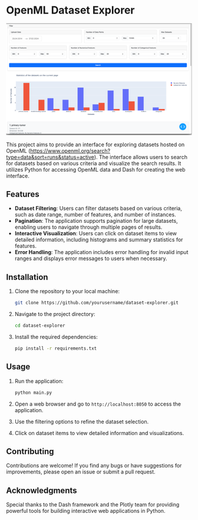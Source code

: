 # OpenML Dataset Explorer

![OpenML Logo](picture/Screenshot.png)

This project aims to provide an interface for exploring datasets hosted on OpenML (https://www.openml.org/search?type=data&sort=runs&status=active). The interface allows users to search for datasets based on various criteria and visualize the search results. It utilizes Python for accessing OpenML data and Dash for creating the web interface.

## Features

- **Dataset Filtering**: Users can filter datasets based on various criteria, such as date range, number of features, and number of instances.
- **Pagination**: The application supports pagination for large datasets, enabling users to navigate through multiple pages of results.
- **Interactive Visualization**: Users can click on dataset items to view detailed information, including histograms and summary statistics for features.
- **Error Handling**: The application includes error handling for invalid input ranges and displays error messages to users when necessary.

## Installation

1. Clone the repository to your local machine:

    ```bash
    git clone https://github.com/yourusername/dataset-explorer.git
    ```

2. Navigate to the project directory:

    ```bash
    cd dataset-explorer
    ```

3. Install the required dependencies:

    ```bash
    pip install -r requirements.txt
    ```

## Usage

1. Run the application:

    ```bash
    python main.py
    ```

2. Open a web browser and go to `http://localhost:8050` to access the application.

3. Use the filtering options to refine the dataset selection.

4. Click on dataset items to view detailed information and visualizations.

## Contributing

Contributions are welcome! If you find any bugs or have suggestions for improvements, please open an issue or submit a pull request.

## Acknowledgments

Special thanks to the Dash framework and the Plotly team for providing powerful tools for building interactive web applications in Python.
